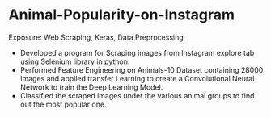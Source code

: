 # Animal-Popularity-on-Instagram

Exposure: Web Scraping, Keras, Data Preprocessing
- Developed a program for Scraping images from Instagram explore tab using Selenium library in python.
- Performed Feature Engineering on Animals-10 Dataset containing 28000 images and applied transfer Learning to create a Convolutional Neural Network to train the Deep Learning Model.
- Classified the scraped images under the various animal groups to find out the most popular one.


